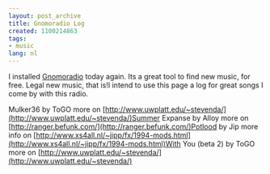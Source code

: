 ```yaml
---
layout: post_archive
title: Gnomoradio Log
created: 1100214863
tags:
- music
lang: nl
---
```

I installed [Gnomoradio](http://www.gnomoradio.org) today again. Its a great tool to find new music, for free. Legal new music, that is!I intend to use this page a log for great songs I come by with this radio.

Mulker36 by ToGO more on [http://www.uwplatt.edu/~stevenda/](http://www.uwplatt.edu/~stevenda/)Summer Expanse by Alloy more on [http://ranger.befunk.com/](http://ranger.befunk.com/)Potlood by Jip more info on [http://www.xs4all.nl/~jipp/fx/1994-mods.html](http://www.xs4all.nl/~jipp/fx/1994-mods.html)With You (beta 2) by ToGO more on [http://www.uwplatt.edu/~stevenda/](http://www.uwplatt.edu/~stevenda/)

